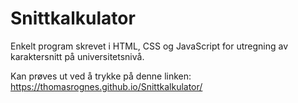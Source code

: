 # Snittkalkulator

Enkelt program skrevet i HTML, CSS og JavaScript for utregning av karaktersnitt på universitetsnivå. 

Kan prøves ut ved å trykke på denne linken: 
https://thomasrognes.github.io/Snittkalkulator/
